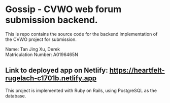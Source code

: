 # Gossip - CVWO web forum submission backend.
This is repo contains the source code for the backend implementation of the CVWO project for submission.

Name: Tan Jing Xu, Derek\
Matriculation Number: A0196465N

## Link to deployed app on Netlify: https://heartfelt-rugelach-c1701b.netlify.app
This project is implemented with Ruby on Rails, using PostgreSQL as the database.
